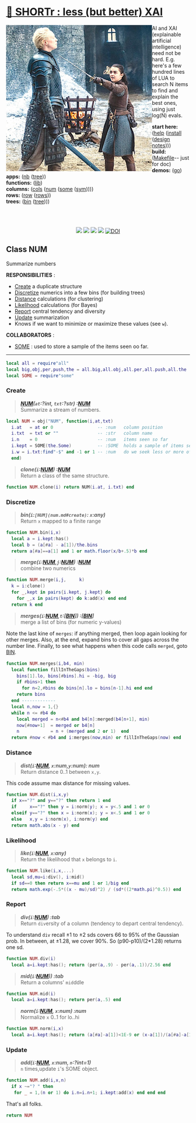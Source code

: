
# [:high_brightness: SHORTr : less (but better) XAI](all.md)

<a href="all.md"><img align=left width=400 src="stark.jpeg"></a>

AI and XAI (explainable artificial intelligence) need not be
hard.  E.g. here's a few hundred lines of LUA
to search N items to  find and explain the best ones, using just
log(N) evals.  

**start here:**  ([help](all.md) ([install](/INSTALL.md) ([design notes](design.md))))                                                                                               
**build:**       ([Makefile](https://github.com/timm/shortr/blob/master/etc/src/Makefile)-- just for doc)                                                                           
**demos:**       ([go](go.md))                                                                                                                                                      
**apps:**         ([nb](nb.md) ([tree](tree.md)))   
**functions:**   ([lib](lib.md))     
**columns:**    ([cols](cols.md) ([num](num.md) ([some](some.md) ([sym](sym.md)))))  
**rows:** ([row](row.md) ([rows](rows.md)))   
**trees:** ([bin](bin.md) ([tree](tree.md))))


<br clear=all>&nbsp;
<p align=center>
<a href=".."><img src="https://img.shields.io/badge/Lua-%232C2D72.svg?logo=lua&logoColor=white"></a>
<a href=".."><img src="https://img.shields.io/badge/checked--by-syntastic-yellow?logo=Checkmarx&logoColor=white"></a>
<a href="https://github.com/timm/shortr/actions/workflows/tests.yml"><img src="https://github.com/timm/shortr/actions/workflows/tests.yml/badge.svg"></a>
<a href="https://opensource.org/licenses/BSD-2-Clause"><img  src="https://img.shields.io/badge/License-BSD%202--Clause-orange.svg?logo=opensourceinitiative&logoColor=white"></a>
<a href="https://zenodo.org/badge/latestdoi/206205826"> <img  src="https://zenodo.org/badge/206205826.svg" alt="DOI"></a> 
</p>

## Class NUM
Summarize numbers

**RESPONSIBILITIES** : 
- [Create](#create) a duplicate structure 
- [Discretize](#discretize) numerics into a few bins (for building trees)
- [Distance](#distance) calculations (for clustering)
- [Likelihood](#likelihood) calculations (for Bayes)
- [Report](#report)  central tendency and diversity
- [Update](#update) summarization
- Knows if we want to minimize or maximize these values (see `w`).

**COLLABORATORS** :
- [SOME](some.md) : used to store a sample of the items seen oo far.
------------------------------------------------------------



```lua
local all = require"all"
local big,obj,per,push,the = all.big,all.obj,all.per,all.push,all.the
local SOME = require"some"
```


### Create
> ***[NUM](num.md#create)(`at`:?int, `txt`:?str) :[NUM](num.md#create)***<br>
Summarize a stream of numbers.




```lua
local NUM = obj("NUM", function(i,at,txt) 
  i.at   = at or 0                 -- :num   column position 
  i.txt  = txt or ""               -- :str   column name 
  i.n    = 0                       -- :num   items seen so far
  i.kept = SOME(the.Some)          -- :SOME  holds a sample of items seen so far
  i.w = i.txt:find"-$" and -1 or 1 -- :num   do we seek less or more of this?
  end)
```


> ***clone(`i`:[NUM](num.md#create)) :[NUM](num.md#create)***<br>
Return a class of the same structure.




```lua
function NUM.clone(i) return NUM(i.at, i.txt) end
```


### Discretize
> ***bin(`i`:`[NUM](num.md#create)`: `x`:any)***<br>
Return `x` mapped to a finite range




```lua
function NUM.bin(i,x)
  local a = i.kept:has()
  local b = (a[#a] - a[1])/the.bins
  return a[#a]==a[1] and 1 or math.floor(x/b+.5)*b end
```


> ***merge(`i`:[NUM](num.md#create),`j`:[NUM](num.md#create)) :[NUM](num.md#create)***<br>
combine two numerics




```lua
function NUM.merge(i,j,     k)
  k = i:clone()
  for _,kept in pairs{i.kept, j.kept} do
    for _,x in pairs(kept) do k:add(x) end end
  return k end
```


> ***merges(`i`:[NUM](num.md#create),`t`:[[BIN](bin.md#create)]) :[[BIN](bin.md#create)]***<br>
merge a list of bins (for numeric y-values)

Note the last kine of `merges`: if anything merged, then loop again looking for other merges.
Also, at the end, expand bins to cover all gaps across the number line.
Finally, to see what happens when this code calls `merged`, goto [BIN](bin.md).



```lua
function NUM.merges(i,b4, min) 
  local function fillInTheGaps(bins)
    bins[1].lo, bins[#bins].hi = -big, big
    if #bins>1 then
      for n=2,#bins do bins[n].lo = bins[n-1].hi end end
    return bins 
  end ------------- 
  local n,now = 1,{}
  while n <= #b4 do
    local merged = n<#b4 and b4[n]:merged(b4[n+1], min)
    now[#now+1]  = merged or b4[n]
    n            = n + (merged and 2 or 1)  end
  return #now < #b4 and i:merges(now,min) or fillInTheGaps(now) end
```


### Distance
> ***dist(`i`:[NUM](num.md#create), `x`:num,`y`:num): num***<br>
Return distance 0..1 between `x,y`.

This code assume max distance for missing values.



```lua
function NUM.dist(i,x,y)
  if x=="?" and y=="?" then return 1 end
  if     x=="?" then y = i:norm(y); x = y<.5 and 1 or 0 
  elseif y=="?" then x = i:norm(x); y = x<.5 and 1 or 0
  else   x,y = i:norm(x), i:norm(y) end
  return math.abs(x - y) end 
```


### Likelihood
> ***like(`i`:[NUM](num.md#create), `x`:any)***<br>
Return the likelihood that `x` belongs to `i`.




```lua
function NUM.like(i,x,...)
  local sd,mu=i:div(), i:mid()
  if sd==0 then return x==mu and 1 or 1/big end
  return math.exp(-.5*((x - mu)/sd)^2) / (sd*((2*math.pi)^0.5)) end  
```


### Report
> ***div(`i`:[NUM](num.md#create)) :tab***<br>
Return `div`ersity of a column (tendency to depart central tendency).

To understand `div`  recall &pm;1 to &pm;2 sds covers 66 to 95% of the Gaussian prob.
In between, at &pm;1.28, we cover 90%. So (p90-p10)/(2*1.28) returns one sd.



```lua
function NUM.div(i) 
  local a=i.kept:has(); return (per(a,.9) - per(a,.1))/2.56 end
```


> ***mid(`i`:[NUM](num.md#create))) :tab***<br>
Return a columns' `mid`ddle




```lua
function NUM.mid(i) 
  local a=i.kept:has(); return per(a,.5) end
```


> ***norm(`i`:[NUM](num.md#create), `x`:num) :num***<br>
Normalize `x` 0..1 for lo..hi




```lua
function NUM.norm(i,x)
  local a=i.kept:has(); return (a[#a]-a[1])<1E-9 or (x-a[1])/(a[#a]-a[1]) end
```


### Update
> ***add(`i`:[NUM](num.md#create), `x`:num, `n`:?int=1)***<br>
`n` times,update `i`'s SOME object.




```lua
function NUM.add(i,x,n)
  if x ~="? " then 
   for _ = 1,(n or 1) do i.n=i.n+1; i.kept:add(x) end end end
```


That's all folks.



```lua
return NUM
```


